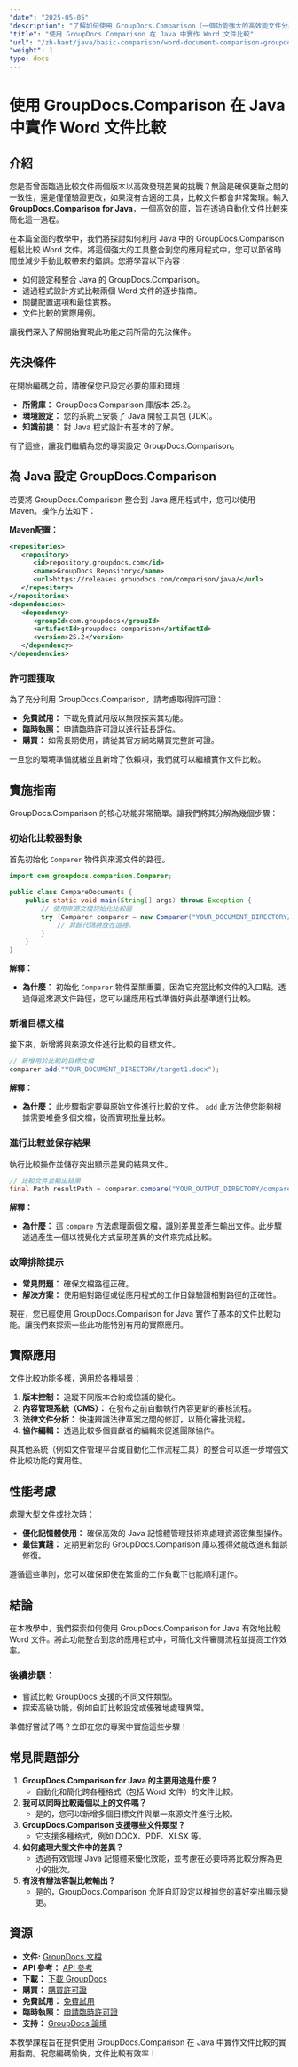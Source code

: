 ```yaml
---
"date": "2025-05-05"
"description": "了解如何使用 GroupDocs.Comparison（一個功能強大的高效能文件分析庫）在 Java 中自動執行 Word 文件比較。"
"title": "使用 GroupDocs.Comparison 在 Java 中實作 Word 文件比較"
"url": "/zh-hant/java/basic-comparison/word-document-comparison-groupdocs-java/"
"weight": 1
type: docs
---
```

# 使用 GroupDocs.Comparison 在 Java 中實作 Word 文件比較

## 介紹

您是否曾面臨過比較文件兩個版本以高效發現差異的挑戰？無論是確保更新之間的一致性，還是僅僅驗證更改，如果沒有合適的工具，比較文件都會非常繁瑣。輸入 **GroupDocs.Comparison for Java**，一個高效的庫，旨在透過自動化文件比較來簡化這一過程。

在本篇全面的教學中，我們將探討如何利用 Java 中的 GroupDocs.Comparison 輕鬆比較 Word 文件。將這個強大的工具整合到您的應用程式中，您可以節省時間並減少手動比較帶來的錯誤。您將學習以下內容：
- 如何設定和整合 Java 的 GroupDocs.Comparison。
- 透過程式設計方式比較兩個 Word 文件的逐步指南。
- 關鍵配置選項和最佳實務。
- 文件比較的實際用例。

讓我們深入了解開始實現此功能之前所需的先決條件。

## 先決條件

在開始編碼之前，請確保您已設定必要的庫和環境：
- **所需庫：** GroupDocs.Comparison 庫版本 25.2。
- **環境設定：** 您的系統上安裝了 Java 開發工具包 (JDK)。
- **知識前提：** 對 Java 程式設計有基本的了解。

有了這些，讓我們繼續為您的專案設定 GroupDocs.Comparison。

## 為 Java 設定 GroupDocs.Comparison

若要將 GroupDocs.Comparison 整合到 Java 應用程式中，您可以使用 Maven。操作方法如下：

**Maven配置：**

```xml
<repositories>
   <repository>
      <id>repository.groupdocs.com</id>
      <name>GroupDocs Repository</name>
      <url>https://releases.groupdocs.com/comparison/java/</url>
   </repository>
</repositories>
<dependencies>
   <dependency>
      <groupId>com.groupdocs</groupId>
      <artifactId>groupdocs-comparison</artifactId>
      <version>25.2</version>
   </dependency>
</dependencies>
```

### 許可證獲取

為了充分利用 GroupDocs.Comparison，請考慮取得許可證：
- **免費試用：** 下載免費試用版以無限探索其功能。
- **臨時執照：** 申請臨時許可證以進行延長評估。
- **購買：** 如需長期使用，請從其官方網站購買完整許可證。

一旦您的環境準備就緒並且新增了依賴項，我們就可以繼續實作文件比較。

## 實施指南

GroupDocs.Comparison 的核心功能非常簡單。讓我們將其分解為幾個步驟：

### 初始化比較器對象

首先初始化 `Comparer` 物件與來源文件的路徑。

```java
import com.groupdocs.comparison.Comparer;

public class CompareDocuments {
    public static void main(String[] args) throws Exception {
        // 使用來源文檔初始化比較器
        try (Comparer comparer = new Comparer("YOUR_DOCUMENT_DIRECTORY/source.docx")) {
            // 其餘代碼將放在這裡。
        }
    }
}
```
**解釋：**
- **為什麼：** 初始化 `Comparer` 物件至關重要，因為它充當比較文件的入口點。透過傳遞來源文件路徑，您可以讓應用程式準備好與此基準進行比較。

### 新增目標文檔

接下來，新增將與來源文件進行比較的目標文件。

```java
// 新增用於比較的目標文檔
comparer.add("YOUR_DOCUMENT_DIRECTORY/target1.docx");
```
**解釋：**
- **為什麼：** 此步驟指定要與原始文件進行比較的文件。 `add` 此方法使您能夠根據需要堆疊多個文檔，從而實現批量比較。

### 進行比較並保存結果

執行比較操作並儲存突出顯示差異的結果文件。

```java
// 比較文件並輸出結果
final Path resultPath = comparer.compare("YOUR_OUTPUT_DIRECTORY/compare_result.docx");
```
**解釋：**
- **為什麼：** 這 `compare` 方法處理兩個文檔，識別差異並產生輸出文件。此步驟透過產生一個以視覺化方式呈現差異的文件來完成比較。

### 故障排除提示

- **常見問題：** 確保文檔路徑正確。
- **解決方案：** 使用絕對路徑或從應用程式的工作目錄驗證相對路徑的正確性。

現在，您已經使用 GroupDocs.Comparison for Java 實作了基本的文件比較功能。讓我們來探索一些此功能特別有用的實際應用。

## 實際應用

文件比較功能多樣，適用於各種場景：
1. **版本控制：** 追蹤不同版本合約或協議的變化。
2. **內容管理系統（CMS）：** 在發布之前自動執行內容更新的審核流程。
3. **法律文件分析：** 快速辨識法律草案之間的修訂，以簡化審批流程。
4. **協作編輯：** 透過比較多個貢獻者的編輯來促進團隊協作。

與其他系統（例如文件管理平台或自動化工作流程工具）的整合可以進一步增強文件比較功能的實用性。

## 性能考慮

處理大型文件或批次時：
- **優化記憶體使用：** 確保高效的 Java 記憶體管理技術來處理資源密集型操作。
- **最佳實踐：** 定期更新您的 GroupDocs.Comparison 庫以獲得效能改進和錯誤修復。

遵循這些準則，您可以確保即使在繁重的工作負載下也能順利運作。

## 結論

在本教學中，我們探索如何使用 GroupDocs.Comparison for Java 有效地比較 Word 文件。將此功能整合到您的應用程式中，可簡化文件審閱流程並提高工作效率。

### 後續步驟：
- 嘗試比較 GroupDocs 支援的不同文件類型。
- 探索高級功能，例如自訂比較設定或優雅地處理異常。

準備好嘗試了嗎？立即在您的專案中實施這些步驟！

## 常見問題部分

1. **GroupDocs.Comparison for Java 的主要用途是什麼？**
   - 自動化和簡化跨各種格式（包括 Word 文件）的文件比較。
2. **我可以同時比較兩個以上的文件嗎？**
   - 是的，您可以新增多個目標文件與單一來源文件進行比較。
3. **GroupDocs.Comparison 支援哪些文件類型？**
   - 它支援多種格式，例如 DOCX、PDF、XLSX 等。
4. **如何處理大型文件中的差異？**
   - 透過有效管理 Java 記憶體來優化效能，並考慮在必要時將比較分解為更小的批次。
5. **有沒有辦法客製比較輸出？**
   - 是的，GroupDocs.Comparison 允許自訂設定以根據您的喜好突出顯示變更。

## 資源
- **文件:** [GroupDocs 文檔](https://docs.groupdocs.com/comparison/java/)
- **API 參考：** [API 參考](https://reference.groupdocs.com/comparison/java/)
- **下載：** [下載 GroupDocs](https://releases.groupdocs.com/comparison/java/)
- **購買：** [購買許可證](https://purchase.groupdocs.com/buy)
- **免費試用：** [免費試用](https://releases.groupdocs.com/comparison/java/)
- **臨時執照：** [申請臨時許可證](https://purchase.groupdocs.com/temporary-license/)
- **支持：** [GroupDocs 論壇](https://forum.groupdocs.com/c/comparison)

本教學課程旨在提供使用 GroupDocs.Comparison 在 Java 中實作文件比較的實用指南。祝您編碼愉快，文件比較有效率！